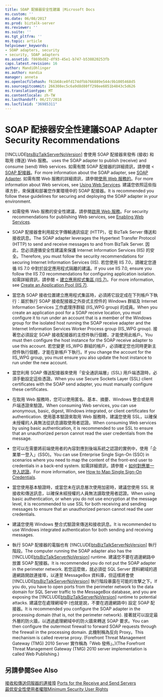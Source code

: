 ```yaml
---
title: SOAP 配接器安全性建議 |Microsoft Docs
ms.custom: ''
ms.date: 06/08/2017
ms.prod: biztalk-server
ms.reviewer: ''
ms.suite: ''
ms.tgt_pltfrm: ''
ms.topic: article
helpviewer_keywords:
- SOAP adapters, security
- security, SOAP adapters
ms.assetid: f869bd82-df93-45e1-b747-b538820253fb
caps.latest.revision: 16
author: MandiOhlinger
ms.author: mandia
manager: anneta
ms.openlocfilehash: f61b68ce0fd174dfbb766889e544c9b1005468d5
ms.sourcegitcommit: 266308ec5c6a9d8d80ff298ee6051b4843c5d626
ms.translationtype: MT
ms.contentlocale: zh-TW
ms.lasthandoff: 06/27/2018
ms.locfileid: "36985311"
---
```

# <a name="soap-adapter-security-recommendations"></a><span data-ttu-id="7137e-102">SOAP 配接器安全性建議</span><span class="sxs-lookup"><span data-stu-id="7137e-102">SOAP Adapter Security Recommendations</span></span>
[!INCLUDE[btsBizTalkServerNoVersion](../includes/btsbiztalkservernoversion-md.md)]<span data-ttu-id="7137e-103"> 會使用 SOAP 配接器來發佈 (接收) 和取用 (傳送) Web 服務。</span><span class="sxs-lookup"><span data-stu-id="7137e-103"> uses the SOAP adapter to publish (receive) and consume (send) Web services.</span></span> <span data-ttu-id="7137e-104">如需有關 SOAP 配接器的詳細資訊，請參閱 < [SOAP 配接器](../core/soap-adapter.md)。</span><span class="sxs-lookup"><span data-stu-id="7137e-104">For more information about the SOAP adapter, see [SOAP Adapter](../core/soap-adapter.md).</span></span> <span data-ttu-id="7137e-105">如需有關 Web 服務的詳細資訊，請參閱[使用 Web 服務的](../core/using-web-services.md)。</span><span class="sxs-lookup"><span data-stu-id="7137e-105">For more information about Web services, see [Using Web Services](../core/using-web-services.md).</span></span> <span data-ttu-id="7137e-106">建議您依照這些指導方針，來保護和部署您作業環境中的 SOAP 配接器。</span><span class="sxs-lookup"><span data-stu-id="7137e-106">It is recommended you follow these guidelines for securing and deploying the SOAP adapter in your environment.</span></span>  
  
- <span data-ttu-id="7137e-107">如需發佈 Web 服務的安全性建議，請參閱[啟用 Web 服務](../core/enabling-web-services.md)。</span><span class="sxs-lookup"><span data-stu-id="7137e-107">For security recommendations for publishing Web services, see [Enabling Web Services](../core/enabling-web-services.md).</span></span>  
  
- <span data-ttu-id="7137e-108">SOAP 配接器會利用超文字傳輸通訊協定 (HTTP)，從 BizTalk Server 傳送和接收訊息。</span><span class="sxs-lookup"><span data-stu-id="7137e-108">The SOAP adapter leverages the Hypertext Transfer Protocol (HTTP) to send and receive messages to and from BizTalk Server.</span></span> <span data-ttu-id="7137e-109">因此，您必須遵循安全性建議來保護 Internet Information Services (IIS) 的安全。</span><span class="sxs-lookup"><span data-stu-id="7137e-109">Therefore, you must follow the security recommendations for securing Internet Information Services (IIS).</span></span> <span data-ttu-id="7137e-110">若您使用 IIS 7.0，請確定您遵循 IIS 7.0 中對於設定應用程式隔離的建議。</span><span class="sxs-lookup"><span data-stu-id="7137e-110">If you use IIS 7.0, ensure you follow the IIS 7.0 recommendations for configuring application isolation.</span></span> <span data-ttu-id="7137e-111">如需詳細資訊，請參閱 <<c0> [ 建立應用程式集區 (IIS 7)](http://go.microsoft.com/fwlink/?LinkId=196674)。</span><span class="sxs-lookup"><span data-stu-id="7137e-111">For more information, see [Create an Application Pool (IIS 7)](http://go.microsoft.com/fwlink/?LinkId=196674).</span></span>  
  
- <span data-ttu-id="7137e-112">當您為 SOAP 接收位置建立應用程式集區時，必須將它設定成在下列帳戶下執行：屬於執行 SOAP 接收配接器之外掛式主控件的 Windows 群組及 Internet Information Services 工作處理序群組 (IIS_WPG group) 的成員。</span><span class="sxs-lookup"><span data-stu-id="7137e-112">When you create an application pool for a SOAP receive location, you must configure it to run under an account that is a member of the Windows group for the isolated host running the SOAP receive adapter and the Internet Information Services Worker Process group (IIS_WPG group).</span></span> <span data-ttu-id="7137e-113">接著您必須設定 SOAP 接收配接器的主控件執行個體，才能使用此帳戶。</span><span class="sxs-lookup"><span data-stu-id="7137e-113">You must then configure the host instance for the SOAP receive adapter to use this account.</span></span> <span data-ttu-id="7137e-114">若您變更 IIS_WPG 群組的帳戶，必須確定您也同時更新主控件執行個體，才能在新帳戶下執行。</span><span class="sxs-lookup"><span data-stu-id="7137e-114">If you change the account for the IIS_WPG group, you must ensure you also update the host instance to run under the new account.</span></span>  
  
- <span data-ttu-id="7137e-115">當您利用 SOAP 傳送配接器來使用「安全通訊端層」(SSL) 用戶端憑證時，必須手動設定這些憑證。</span><span class="sxs-lookup"><span data-stu-id="7137e-115">When you use Secure Sockets Layer (SSL) client certificates with the SOAP send adapter, you must manually configure these certificates.</span></span>  
  
- <span data-ttu-id="7137e-116">在取用 Web 服務時，您可以使用匿名、基本、摘要、Windows 整合或是用戶端憑證來驗證。</span><span class="sxs-lookup"><span data-stu-id="7137e-116">When consuming Web services, you can use anonymous, basic, digest, Windows integrated, or client certificates for authentication.</span></span> <span data-ttu-id="7137e-117">使用基本驗證來取用 Web 服務時，建議您使用 SSL，以確保未授權的人員無法從訊息讀取使用者認證。</span><span class="sxs-lookup"><span data-stu-id="7137e-117">When consuming Web services by using basic authentication, it is recommended to use SSL to ensure that an unauthorized person cannot read the user credentials from the message.</span></span>  
  
- <span data-ttu-id="7137e-118">您可以在需要將前端使用者的內容對應到後端系統之認證的實例中，使用「企業單一登入」(SSO)。</span><span class="sxs-lookup"><span data-stu-id="7137e-118">You can use Enterprise Single Sign-On (SSO) in scenarios where you need to map the content of the front-end user to credentials in a back-end system.</span></span> <span data-ttu-id="7137e-119">如需詳細資訊，請參閱 <<c0> [ 如何對應單一登入認證](../core/how-to-map-single-sign-on-credentials.md)。</span><span class="sxs-lookup"><span data-stu-id="7137e-119">For more information, see [How to Map Single Sign-On Credentials](../core/how-to-map-single-sign-on-credentials.md).</span></span>  
  
- <span data-ttu-id="7137e-120">當您使用基本驗證時，或當您未在訊息層次使用加密時，建議您使用 SSL 來接收和傳送訊息，以確保未經授權的人員無法讀取使用者認證。</span><span class="sxs-lookup"><span data-stu-id="7137e-120">When using basic authentication, or when you do not use encryption at the message level, it is recommended to use SSL for both receiving and sending messages to ensure that an unauthorized person cannot read the user credentials.</span></span>  
  
- <span data-ttu-id="7137e-121">建議您使用 Windows 整合式驗證來傳送和接收訊息。</span><span class="sxs-lookup"><span data-stu-id="7137e-121">It is recommended to use Windows integrated authentication for both sending and receiving messages.</span></span>  
  
- <span data-ttu-id="7137e-122">執行 SOAP 配接器的電腦也有 [!INCLUDE[btsBizTalkServerNoVersion](../includes/btsbiztalkservernoversion-md.md)] 執行階段。</span><span class="sxs-lookup"><span data-stu-id="7137e-122">The computer running the SOAP adapter also has the [!INCLUDE[btsBizTalkServerNoVersion](../includes/btsbiztalkservernoversion-md.md)] runtime.</span></span> <span data-ttu-id="7137e-123">建議您不要在週邊網路中放置 SOAP 配接器。</span><span class="sxs-lookup"><span data-stu-id="7137e-123">It is recommended you do not put the SOAP adapter in the perimeter network.</span></span> <span data-ttu-id="7137e-124">若您這麼做，就必須從 SQL Server 資料網域的週邊網路開啟連接埠，以連至 MessageBox 資料庫，但這樣將會使 [!INCLUDE[btsBizTalkServerNoVersion](../includes/btsbiztalkservernoversion-md.md)] 執行階段暴露在可能的攻擊之下。</span><span class="sxs-lookup"><span data-stu-id="7137e-124">If you do, you have to open ports from the perimeter network to the data domain for SQL Server traffic to the MessageBox database, and you are exposing the [!INCLUDE[btsBizTalkServerNoVersion](../includes/btsbiztalkservernoversion-md.md)] runtime to potential attacks.</span></span> <span data-ttu-id="7137e-125">建議您在處理網域中 (也就是說，不要在週邊網路中) 設定 SOAP 配接器。</span><span class="sxs-lookup"><span data-stu-id="7137e-125">It is recommended you configure the SOAP adapter in the processing domain (that is, not the perimeter network).</span></span> <span data-ttu-id="7137e-126">接著就可以設定最外層的防火牆，以透過處理網域中的防火牆來轉送 SOAP 要求。</span><span class="sxs-lookup"><span data-stu-id="7137e-126">You can then configure the outermost firewall to forward SOAP requests through the firewall in the processing domain.</span></span> <span data-ttu-id="7137e-127">此機制稱為反向 Proxy。</span><span class="sxs-lookup"><span data-stu-id="7137e-127">This mechanism is called reverse proxy.</span></span> <span data-ttu-id="7137e-128">(Forefront Threat Management Gateway (TMG) 2010 Server 實作稱為「Web 發佈」。)</span><span class="sxs-lookup"><span data-stu-id="7137e-128">(The Forefront Threat Management Gateway (TMG) 2010 server implementation is called Web Publishing.)</span></span>  
  
## <a name="see-also"></a><span data-ttu-id="7137e-129">另請參閱</span><span class="sxs-lookup"><span data-stu-id="7137e-129">See Also</span></span>  
 <span data-ttu-id="7137e-130">[接收和傳送伺服器的連接埠](../core/ports-for-the-receive-and-send-servers.md) </span><span class="sxs-lookup"><span data-stu-id="7137e-130">[Ports for the Receive and Send Servers](../core/ports-for-the-receive-and-send-servers.md) </span></span>  
 [<span data-ttu-id="7137e-131">最低安全性使用者權限</span><span class="sxs-lookup"><span data-stu-id="7137e-131">Minimum Security User Rights</span></span>](../core/minimum-security-user-rights.md)
